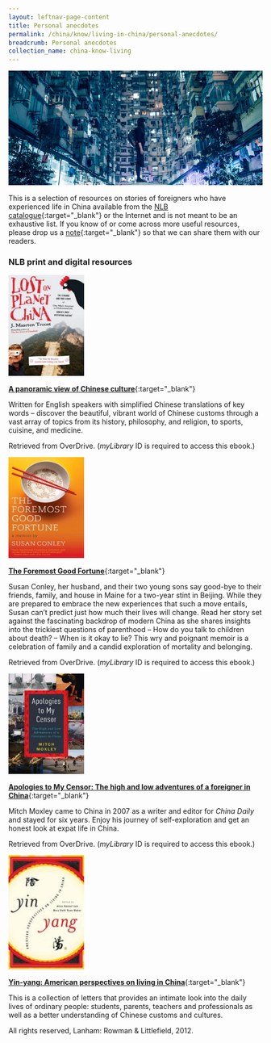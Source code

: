 ```yaml
---
layout: leftnav-page-content
title: Personal anecdotes
permalink: /china/know/living-in-china/personal-anecdotes/
breadcrumb: Personal anecdotes
collection_name: china-know-living
---
```


<img src="\images\china-living\personal-anecdotes.jpg" alt="personal anecdotes" style="width:800px;" />

This is a selection of resources on stories of foreigners who have experienced life in China available from the [NLB catalogue](http://catalogue.nlb.gov.sg/){:target="_blank"} or the Internet and is not meant to be an exhaustive list. If you know of or come across more useful resources, please drop us a [note](mailto:ref@nlb.gov.sg){:target="_blank"} so that we can share them with our readers.

### **NLB print and digital resources**

<img src="/images/book-covers/Lost-on-Planet-China.jpg" style="width:150px;" />

[**A panoramic view of Chinese culture**](https://singapore.libraryreserve.com/10/50/en/ContentDetails.htm?id=0C22F790-8628-4118-A350-E1CA55063591){:target="_blank"}

Written for English speakers with simplified Chinese translations of key words – discover the beautiful, vibrant world of Chinese customs through a vast array of topics from its history, philosophy, and religion, to sports, cuisine, and medicine.

Retrieved from OverDrive. (*myLibrary* ID is required to access this ebook.)

<img src="/images/book-covers/The-Foremost-Good-Fortune.jpg" style="width:150px;" />

[**The Foremost Good Fortune**](https://singapore.libraryreserve.com/10/50/en/ContentDetails.htm?id=B1D3F1B5-3F72-49B7-8FA3-0C2D913369BB){:target="_blank"}

Susan Conley, her husband, and their two young sons say good-bye to their friends, family, and house in Maine for a two-year stint in Beijing. While they are prepared to embrace the new experiences that such a move entails, Susan can’t predict just how much their lives will change. Read her story set against the fascinating backdrop of modern China as she shares insights into the trickiest questions of parenthood – How do you talk to children about death? – When is it okay to lie? This wry and poignant memoir is a celebration of family and a candid exploration of mortality and belonging.

Retrieved from OverDrive. (*myLibrary* ID is required to access this ebook.)

<img src="/images/book-covers/Apologies-to-My-Censor.jpg" style="width:150px;" />

[**Apologies to My Censor: The high and low adventures of a foreigner in China**](https://singapore.libraryreserve.com/ContentDetails.htm?id=27AC279C-BB01-4F5F-A73A-5BA7ED324FBA){:target="_blank"}

Mitch Moxley came to China in 2007 as a writer and editor for *China Daily* and stayed for six years. Enjoy his journey of self-exploration and get an honest look at expat life in China.

Retrieved from OverDrive. (*myLibrary* ID is required to access this ebook.)

<img src="/images/book-covers/Yin-yang-American-perspectives-on-living-in-China.jpg" style="width:150px;" />

[**Yin-yang: American perspectives on living in China**](http://eservice.nlb.gov.sg/item_holding.aspx?bid=14335110){:target="_blank"}

This is a collection of letters that provides an intimate look into the daily lives of ordinary people: students, parents, teachers and professionals as well as a better understanding of Chinese customs and cultures.

All rights reserved, Lanham: Rowman & Littlefield, 2012.